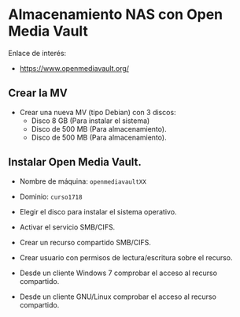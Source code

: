 

# Almacenamiento NAS con Open Media Vault

Enlace de interés: 
* https://www.openmediavault.org/

## Crear la MV

* Crear una nueva MV (tipo Debian) con 3 discos:
    * Disco 8 GB (Para instalar el sistema)
    * Disco de 500 MB (Para almacenamiento).
    * Disco de 500 MB (Para almacenamiento).
    
## Instalar Open Media Vault.

* Nombre de máquina: `openmediavaultXX`
* Dominio: `curso1718`
* Elegir el disco para instalar el sistema operativo.

* Activar el servicio SMB/CIFS.
* Crear un recurso compartido SMB/CIFS.
* Crear usuario con permisos de lectura/escritura sobre el recurso.
* Desde un cliente Windows 7 comprobar el acceso al recurso compartido.
* Desde un cliente GNU/Linux comprobar el acceso al recurso compartido.
